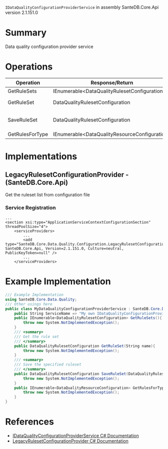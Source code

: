 `IDataQualityConfigurationProviderService` in assembly SanteDB.Core.Api version 2.1.151.0

# Summary
Data quality configuration provider service

# Operations

|Operation|Response/Return|Input/Parameter|Description|
|-|-|-|-|
|GetRuleSets|IEnumerable&lt;DataQualityRulesetConfiguration>||TODO|
|GetRuleSet|DataQualityRulesetConfiguration|*String* **name**|Get the rule set|
|SaveRuleSet|DataQualityRulesetConfiguration|*DataQualityRulesetConfiguration* **configuration**|Save the specified ruleset|
|GetRulesForType|IEnumerable&lt;DataQualityResourceConfiguration>||TODO|

# Implementations


## LegacyRulesetConfigurationProvider - (SanteDB.Core.Api)
Get the ruleset list from configuration file

### Service Registration
```markup
...
<section xsi:type="ApplicationServiceContextConfigurationSection" threadPoolSize="4">
	<serviceProviders>
		...
		<add type="SanteDB.Core.Data.Quality.Configuration.LegacyRulesetConfigurationProvider, SanteDB.Core.Api, Version=2.1.151.0, Culture=neutral, PublicKeyToken=null" />
		...
	</serviceProviders>
```
# Example Implementation
```csharp
/// Example Implementation
using SanteDB.Core.Data.Quality;
/// Other usings here
public class MyDataQualityConfigurationProviderService : SanteDB.Core.Data.Quality.IDataQualityConfigurationProviderService { 
	public String ServiceName => "My own IDataQualityConfigurationProviderService service";
	public IEnumerable<DataQualityRulesetConfiguration> GetRuleSets(){
		throw new System.NotImplementedException();
	}
	/// <summary>
	/// Get the rule set
	/// </summary>
	public DataQualityRulesetConfiguration GetRuleSet(String name){
		throw new System.NotImplementedException();
	}
	/// <summary>
	/// Save the specified ruleset
	/// </summary>
	public DataQualityRulesetConfiguration SaveRuleSet(DataQualityRulesetConfiguration configuration){
		throw new System.NotImplementedException();
	}
	public IEnumerable<DataQualityResourceConfiguration> GetRulesForType<T>(){
		throw new System.NotImplementedException();
	}
}
```

# References

* [IDataQualityConfigurationProviderService C# Documentation](http://santesuite.org/assets/doc/net/html/T_SanteDB_Core_Data_Quality_IDataQualityConfigurationProviderService.htm)
* [LegacyRulesetConfigurationProvider C# Documentation](http://santesuite.org/assets/doc/net/html/T_SanteDB_Core_Data_Quality_Configuration_LegacyRulesetConfigurationProvider.htm)
